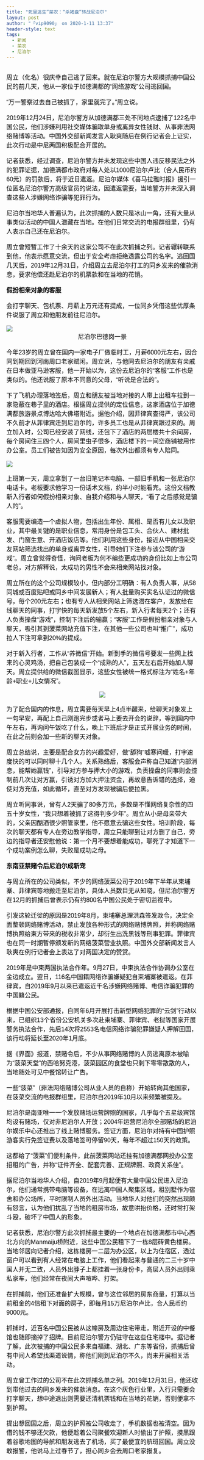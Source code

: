 ```yaml
---
title: "死里逃生”菜农：“杀猪盘”转战尼泊尔"
layout: post
author: "「vip9090」 on 2020-1-11 13:37"
header-style: text
tags:
  - 新闻
  - 菜农
  - 尼泊尔
---
```


<head></head>
<body>
 <br> 
 <div align="left"> 
  <font color="#000"><font face="微软雅黑, Tahoma, Helvetica, Arial, 宋体, sans-serif"><font style="font-size:16px">周立（化名）很庆幸自己逃了回来。就在尼泊尔警方大规模抓捕中国公民的前几天，他从一家位于加德满都的“网络游戏”公司逃回国。</font></font></font> 
 </div>
 <br> 
 <div align="left"> 
  <font color="#000"><font face="微软雅黑, Tahoma, Helvetica, Arial, 宋体, sans-serif"><font style="font-size:16px">“万一警察过去自己被抓了，家里就完了。”周立说。</font></font></font> 
 </div>
 <br> 
 <div align="left"> 
  <font color="#000"><font face="微软雅黑, Tahoma, Helvetica, Arial, 宋体, sans-serif"><font style="font-size:16px">2019年12月24日，尼泊尔警方从加德满都三处不同地点逮捕了122名中国公民，他们涉嫌利用社交媒体骗取单身或离异女性钱财、从事非法网络赌博等活动。中国外交部新闻发言人耿爽随后在例行记者会上证实，此次行动是中尼两国积极配合开展的。</font></font></font> 
 </div>
 <br> 
 <div align="left"> 
  <font color="#000"><font face="微软雅黑, Tahoma, Helvetica, Arial, 宋体, sans-serif"><font style="font-size:16px">记者获悉，经过调查，尼泊尔警方并未发现这些中国人违反移民法之外的犯罪证据，加德满都市政府对每人处以1000尼泊尔卢比（合人民币约60元）的罚款后，将于近日遣返。尼泊尔媒体《喜马拉雅时报》援引一位匿名尼泊尔警方高级官员的说法，因遣返需要，当地警方并未深入调查这些人涉嫌网络诈骗等犯罪行为。</font></font></font> 
 </div>
 <br> 
 <div align="left"> 
  <font color="#000"><font face="微软雅黑, Tahoma, Helvetica, Arial, 宋体, sans-serif"><font style="font-size:16px">尼泊尔当地华人普遍认为，此次抓捕的人数只是冰山一角，还有大量从事类似活动的中国人潜藏在当地。在他们日常交流的电报群组里，仍有人表示自己还在尼泊尔。</font></font></font> 
 </div>
 <br> 
 <div align="left"> 
  <font color="#000"><font face="微软雅黑, Tahoma, Helvetica, Arial, 宋体, sans-serif"><font style="font-size:16px">周立曾短暂工作了十余天的这家公司不在此次抓捕之列。记者辗转联系到他，他表示愿意交流，但出于安全考虑拒绝透露公司的名字。逃回国几天后，2019年12月31日，介绍周立去尼泊尔打工的同乡发来的催款消息，要求他偿还赴尼泊尔的机票款和在当地的花销。</font></font></font> 
 </div>
 <br> 
 <div align="left"> 
  <font color="#000"><font face="微软雅黑, Tahoma, Helvetica, Arial, 宋体, sans-serif"><font style="font-size:16px"><strong>假扮相亲对象的客服</strong></font></font></font> 
 </div>
 <br> 
 <div align="left"> 
  <font color="#000"><font face="微软雅黑, Tahoma, Helvetica, Arial, 宋体, sans-serif"><font style="font-size:16px">会打字聊天、包机票、月薪上万元还有提成，一位同乡凭借这些优厚条件说服了周立和他朋友前往尼泊尔。</font></font></font> 
 </div>
 <br> 
 <div align="left"> 
  <font color="#000"><font face="微软雅黑, Tahoma, Helvetica, Arial, 宋体, sans-serif"><font style="font-size:16px"><img src="https://36img.com/uploads/image/1578638627_5751.jpg?x-oss-process=style/mark" onload="thumbImg(this)"></font></font></font> 
 </div> 
 <div align="center"> 
  <font color="#000"><font face="微软雅黑, Tahoma, Helvetica, Arial, 宋体, sans-serif"><font style="font-size:16px">尼泊尔巴德岗一景</font></font></font> 
 </div>
 <br> 
 <div align="left"> 
  <font color="#000"><font face="微软雅黑, Tahoma, Helvetica, Arial, 宋体, sans-serif"><font style="font-size:16px">今年23岁的周立曾在国内一家电子厂做临时工，月薪6000元左右，因合同到期回到河南周口老家赋闲。周立说，与他同去尼泊尔的朋友有亲戚在日本做亚马逊客服，他一开始以为，这份去尼泊尔的“客服”工作也是类似的。他还说服了原本不同意的父母，“听说是合法的”。</font></font></font> 
 </div>
 <br> 
 <div align="left"> 
  <font color="#000"><font face="微软雅黑, Tahoma, Helvetica, Arial, 宋体, sans-serif"><font style="font-size:16px">下了飞机办理落地签后，周立和朋友被当地对接的人带上出租车拉到一家隐蔽在巷子里的酒店。根据周立提供的定位信息，这家酒店位于加德满都旅游景点博达哈大佛塔附近。据他介绍，因菲律宾查得严，该公司不久前才从菲律宾迁到尼泊尔的，许多员工也是从菲律宾跟过来的。周立加入时，公司已经安装了网线，还包下了酒店的两层楼共十余间房，每个房间住三四个人，房间里虫子很多，酒店楼下的一间空商铺被用作办公室。员工们被告知因为安全原因，每次外出都须有专人陪同。</font></font></font> 
 </div>
 <br> 
 <div align="left"> 
  <font color="#000"><font face="微软雅黑, Tahoma, Helvetica, Arial, 宋体, sans-serif"><font style="font-size:16px"><img src="https://36img.com/uploads/image/1578638655_6557.png?x-oss-process=style/mark" onload="thumbImg(this)"></font></font></font> 
 </div>
 <br> 
 <div align="left"> 
  <font color="#000"><font face="微软雅黑, Tahoma, Helvetica, Arial, 宋体, sans-serif"><font style="font-size:16px">上班第一天，周立拿到了一台旧笔记本电脑、一部旧手机和一张尼泊尔电话卡。老板要求他学习一份话术文档，约半小时能看完。这份文档教新入行者如何假扮相亲对象、自我介绍和与人聊天，“看了之后感觉是骗人的”。</font></font></font> 
 </div>
 <br> 
 <div align="left"> 
  <font color="#000"><font face="微软雅黑, Tahoma, Helvetica, Arial, 宋体, sans-serif"><font style="font-size:16px">客服需要编造一个虚拟人物，包括出生年份、属相、是否有儿女以及职业，其中最关键的是职业信息，常用身份是包工头、合伙人、建材批发、门窗生意、开酒店饭店等。他们利用这些身份，接近从中国相亲交友网站筛选找出的单身或离异女性，引导她们下注参与该公司的“游戏”。周立曾觉得奇怪，询问老板为何不编些更成功的身份比如上市公司老总，对方解释说，太成功的男性不会来相亲网站找对象。</font></font></font> 
 </div>
 <br> 
 <div align="left"> 
  <font color="#000"><font face="微软雅黑, Tahoma, Helvetica, Arial, 宋体, sans-serif"><font style="font-size:16px">周立所在的这个公司规模较小，但内部分工明确：有人负责人事，从58同城或百度贴吧或同乡中间发展新人；有人批量购买实名认证过的微信号，每个200元左右；也有专人从相亲网站上筛选潜在客户，发放给在线聊天的同事，打字快的每天新发放5个左右，新入行者每天2个；还有人负责操盘“游戏”，控制下注后的输赢；“客服”工作是假扮相亲对象与人聊天，吸引其到菠菜网站充值下注，在其他一些公司也叫“推广”，成功拉人下注可拿到20%的提成。</font></font></font> 
 </div>
 <br> 
 <div align="left"> 
  <font color="#000"><font face="微软雅黑, Tahoma, Helvetica, Arial, 宋体, sans-serif"><font style="font-size:16px">对于新入行者，工作从“养微信”开始。新到手的微信号要发一些网上找来的心灵鸡汤，把自己包装成一个“成熟的人”，五天左右后开始加人聊天。周立提供给的微信截图显示，这些女性被统一格式标注为“姓名+年龄+职业+儿女情况”。</font></font></font> 
 </div>
 <br> 
 <div align="center"> 
  <font color="#000"><font face="微软雅黑, Tahoma, Helvetica, Arial, 宋体, sans-serif"><font style="font-size:16px"><img src="https://36img.com/uploads/image/1578638684_8562.png?x-oss-process=style/mark" onload="thumbImg(this)"></font></font></font> 
 </div>
 <br> 
 <div align="left"> 
  <font color="#000"><font face="微软雅黑, Tahoma, Helvetica, Arial, 宋体, sans-serif"><font style="font-size:16px">为了配合国内的作息，周立需要每天早上4点半醒来，给聊天对象发上一句早安，再配上自己刚跑完步或者马上要去开会的说辞，等到国内中午左右，再询问午饭吃了什么，晚上下班后才是正式开展业务的时间，在此之前则会加一些新的聊天对象。</font></font></font> 
 </div>
 <br> 
 <div align="left"> 
  <font color="#000"><font face="微软雅黑, Tahoma, Helvetica, Arial, 宋体, sans-serif"><font style="font-size:16px">周立总结说，主要是配合女方的兴趣爱好，做“舔狗”嘘寒问暖，打字速度快的可以同时聊十几个人。关系熟络后，客服会声称自己知道“内部消息，能帮她赢钱”，引导对方参与押大小的游戏，负责操盘的同事则会控制前几次让对方赢，引诱对方加大押注资金，再故意告诉错的选择，迫使对方充值，如此循环，直至对方发现被骗后便拉黑。</font></font></font> 
 </div>
 <br> 
 <div align="left"> 
  <font color="#000"><font face="微软雅黑, Tahoma, Helvetica, Arial, 宋体, sans-serif"><font style="font-size:16px">周立听同事说，曾有人2天骗了80多万元，多数是不懂网络复杂性的四五十岁女性，“我只想着被抓了这得判多少年”。周立从小是母亲带大的，父亲因酗酒很少照管家里，他不愿意去骗这些女性。培训阶段，每次的聊天都有专人在旁边教学指导，周立只能聊到让对方删了自己，旁边的指导者还安慰他说：第一个月不要想着能成功，聊死了才知道下一个成功案例怎么聊，失败是成功之母。</font></font></font> 
 </div>
 <br> 
 <div align="left"> 
  <font color="#000"><font face="微软雅黑, Tahoma, Helvetica, Arial, 宋体, sans-serif"><font style="font-size:16px"><strong>东南亚禁赌令后尼泊尔成新宠</strong></font></font></font> 
 </div>
 <br> 
 <div align="left"> 
  <font color="#000"><font face="微软雅黑, Tahoma, Helvetica, Arial, 宋体, sans-serif"><font style="font-size:16px">与周立所在的公司类似，不少的网络菠菜公司于2019年下半年从柬埔寨、菲律宾等地搬迁至尼泊尔，具体人员数目无从知晓，但尼泊尔警方在12月的抓捕后曾表示仍有约800名中国公民处于密切监视中。</font></font></font> 
 </div>
 <br> 
 <div align="left"> 
  <font color="#000"><font face="微软雅黑, Tahoma, Helvetica, Arial, 宋体, sans-serif"><font style="font-size:16px">引发这轮迁徙的原因是2019年8月，柬埔寨总理洪森签发政令，决定全面整顿网络赌博活动，禁止发放各种形式的网络赌博牌照，并称网络赌博执照给柬方带来的税收非常少，却衍生出洗黑钱等刑事犯罪。菲律宾也在同一时期暂停颁发新的网络菠菜营业执照。中国外交部新闻发言人耿爽在例行记者会上表达了对两国决定的赞赏。</font></font></font> 
 </div>
 <br> 
 <div align="left"> 
  <font color="#000"><font face="微软雅黑, Tahoma, Helvetica, Arial, 宋体, sans-serif"><font style="font-size:16px">2019年是中柬两国执法合作年。9月27日，中柬执法合作协调办公室在金边成立。翌日，116名中国籍网络诈骗嫌疑犯自柬埔寨被遣返。在菲律宾，自2019年9月以来已遣返近千名涉嫌网络赌博、电信诈骗犯罪的中国籍公民。</font></font></font> 
 </div>
 <br> 
 <div align="left"> 
  <font color="#000"><font face="微软雅黑, Tahoma, Helvetica, Arial, 宋体, sans-serif"><font style="font-size:16px">根据中国公安部通报，自同年6月开展打击新型网络犯罪的“云剑”行动以来，已组织13个省份公安机关多次赴柬埔寨、菲律宾、老挝等国家开展警务执法合作，先后14次将2553名电信网络诈骗犯罪嫌疑人押解回国，该行动将延长至2020年1月底。</font></font></font> 
 </div>
 <br> 
 <div align="left"> 
  <font color="#000"><font face="微软雅黑, Tahoma, Helvetica, Arial, 宋体, sans-serif"><font style="font-size:16px">据《界面》报道，禁赌令后，不少从事网络赌博的人员逃离原本被喻为“菠菜天堂”的西哈努克港，菠菜园区的食堂也只剩下零零散散的人，当地随处可见中餐馆转让广告。</font></font></font> 
 </div>
 <br> 
 <div align="left"> 
  <font color="#000"><font face="微软雅黑, Tahoma, Helvetica, Arial, 宋体, sans-serif"><font style="font-size:16px">一些“菠菜”（非法网络赌博公司从业人员的自称）开始转向其他国家，在菠菜交流的电报群组里，尼泊尔自2019年10月以来频繁被提及。</font></font></font> 
 </div>
 <br> 
 <div align="left"> 
  <font color="#000"><font face="微软雅黑, Tahoma, Helvetica, Arial, 宋体, sans-serif"><font style="font-size:16px">尼泊尔是南亚唯一一个发放赌场运营牌照的国家，几乎每个五星级宾馆均设有赌场，仅对非尼泊尔人开放；2004年运营尼泊尔全部赌场的尼泊尔娱乐中心还推出了线上赌博服务。签证方面，尼泊尔对持有中国护照游客实行免签证费以及落地签可停留90天，每年不超过150天的政策。</font></font></font> 
 </div>
 <br> 
 <div align="left"> 
  <font color="#000"><font face="微软雅黑, Tahoma, Helvetica, Arial, 宋体, sans-serif"><font style="font-size:16px">这都给了“菠菜”们便利条件，此前菠菜网站还挂有加德满都网投办公室招租的广告，并称“证件齐全、配套完善、正规牌照、政商关系佳”。</font></font></font> 
 </div>
 <br> 
 <div align="left"> 
  <font color="#000"><font face="微软雅黑, Tahoma, Helvetica, Arial, 宋体, sans-serif"><font style="font-size:16px">据尼泊尔当地华人介绍，自2019年9月起便有大量中国公民进入尼泊尔，他们通常携带电脑等设备，在远离中国人聚集区域，租别墅作为宿舍和办公场所，平时限制人员外出活动。当地华人对他们的突然出现颇有怨言，认为他们扰乱了当地的租房市场，故意哄抬价格，还时常打架斗殴，破坏了中国人的形象。</font></font></font> 
 </div>
 <br> 
 <div align="left"> 
  <font color="#000"><font face="微软雅黑, Tahoma, Helvetica, Arial, 宋体, sans-serif"><font style="font-size:16px">记者获悉，尼泊尔警方此次抓捕最主要的一个地点在加德满都市中心西北方向的Manmaiju桥附近，这些中国公民租下了一栋8层砖黄色楼房。当地邻居向记者介绍，这栋楼房一二层为办公区，以上为住宿区，透过窗户可以看到有人经常在电脑上工作，他们看起来与普通的二三十岁中国人并无二致，人员外出脖子上都挂着一张身份卡，高层人员外出则乘私家车，他们经常在夜间大声喧哗、打架。</font></font></font> 
 </div>
 <br> 
 <div align="left"> 
  <font color="#000"><font face="微软雅黑, Tahoma, Helvetica, Arial, 宋体, sans-serif"><font style="font-size:16px">在抓捕前，他们还准备扩大规模，曾与这位邻居的房东商量，打算以当前租金的4倍租下对面的房子，即每月15万尼泊尔卢比，合人民币约9000元。</font></font></font> 
 </div>
 <br> 
 <div align="left"> 
  <font color="#000"><font face="微软雅黑, Tahoma, Helvetica, Arial, 宋体, sans-serif"><font style="font-size:16px">抓捕时，近百名中国公民被从这幢房及周边住宅带走，附近开设的中餐馆也随即摘掉了招牌。目前尼泊尔警方仍驻守在这些住宅楼中。据记者了解，此次被捕的中国公民多来自福建、湖北、广东等省份，抓捕后曾有中间人希望找渠道说情，称他们刚到尼泊尔不久，尚未开展相关活动。</font></font></font> 
 </div>
 <br> 
 <div align="left"> 
  <font color="#000"><font face="微软雅黑, Tahoma, Helvetica, Arial, 宋体, sans-serif"><font style="font-size:16px">周立曾工作过的公司不在此次抓捕名单之列。2019年12月31日，他还收到带他过去的同乡发来的催款消息。在这个灰色行业里，入行只需要会打字聊天，想中途退出则需要还清机票钱和在当地的花销，否则便拿不到护照。</font></font></font> 
 </div>
 <br> 
 <div align="left"> 
  <font color="#000"></font> 
 </div> 
 <div align="left"> 
  <font color="#000"><font face="微软雅黑, Tahoma, Helvetica, Arial, 宋体, sans-serif"><font style="font-size:16px">提出想回国之后，周立的护照被公司收走了，手机数据也被清空。因为借的钱不够还欠款，他便趁着公司聚餐欢迎新人时偷出了护照，摸黑跟着谷歌地图的导航和朋友逃去了机场，买了最便宜的航班回国。周立没敢报警，他说马上过春节了，担心同乡会去周口老家报复。</font></font></font> 
 </div>
 <br>
</body>


